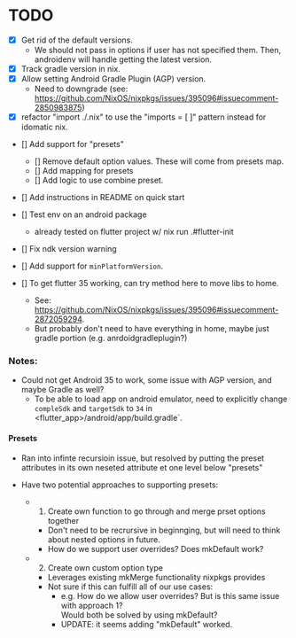 # TODO

- [x] Get rid of the default versions.
  - We should not pass in options if user has not specified them. Then, androidenv will handle getting the latest version.
- [x] Track gradle version in nix.
- [x] Allow setting Android Gradle Plugin (AGP) version.
  - Need to downgrade (see: https://github.com/NixOS/nixpkgs/issues/395096#issuecomment-2850983875)
- [x] refactor "import ./<filename>.nix" to use the "imports = [ <filename> ]" pattern instead for idomatic nix.
- [] Add support for "presets"
  - [] Remove default option values. These will come from presets map.
  - [] Add mapping for presets
  - [] Add logic to use combine preset.
- [] Add instructions in README on quick start
- [] Test env on an android package
  - already tested on flutter project w/ nix run .#flutter-init
- [] Fix ndk version warning
- [] Add support for `minPlatformVersion`.

- [] To get flutter 35 working, can try method here to move libs to home.
  - See: https://github.com/NixOS/nixpkgs/issues/395096#issuecomment-2872059294.
  - But probably don't need to have everything in home, maybe just gradle portion (e.g. anrdoidgradleplugin?)

### Notes:

- Could not get Android 35 to work, some issue with AGP version, and maybe Gradle as well?
  - To be able to load app on android emulator, need to explicitly change `compleSdk` and `targetSdk` to `34` in <flutter_app>/android/app/build.gradle`.


#### Presets

- Ran into infinte recursioin issue, but resolved by putting the preset attributes in its own neseted
  attribute et one level below "presets"

- Have two potential approaches to supporting presets:
  - 1) Create own function to go through and merge prset options together
    - Don't need to be recrursive in beginnging, but will need to think about nested options in future.
    - How do we support user overrides? Does mkDefault work?
  - 2) Create own custom option type
    - Leverages existing mkMerge functionality nixpkgs provides
    - Not sure if this can fulfill all of our use cases:
       - e.g. How do we allow user overrides? But is this same issue with approach 1?    
         Would both be solved by using mkDefault?
       - UPDATE: it seems adding "mkDefault" worked.

